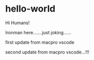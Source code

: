 # hello-world

Hi Humans!

Ironman here.......just joking......

first update from macpro vscode

second update from macpro vscode...!!!